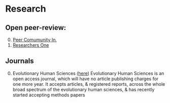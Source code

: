 # Research

## Open peer-review:

0. [Peer Comumunity In](https://ecology.peercommunityin.org/), 
0. [Researchers One](https://www.researchers.one/faqs)

## Journals

0. Evolutionary Human Sciences ([here](https://www.cambridge.org/core/journals/evolutionary-human-sciences/article/editorial-looking-forward-to-a-new-year/C4D6638D9E4AB1DD624419DD82604372#.XirI4VvdH9I.twitter)) 
    Evolutionary Human Sciences is an open access journal, which will have no article publishing charges for one more year. It accepts articles, & registered reports, across the whole broad spectrum of the evolutionary human sciences, & has recently started accepting methods papers

